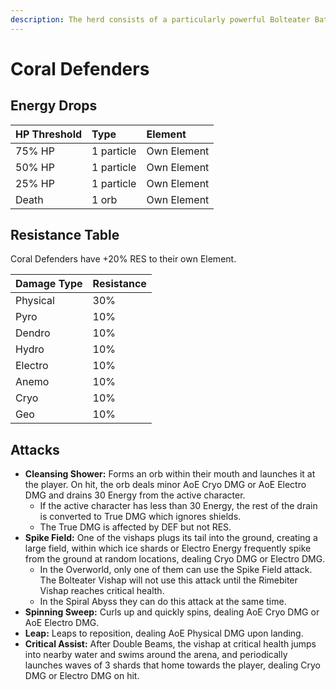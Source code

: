 ```yaml
---
description: The herd consists of a particularly powerful Bolteater Bathysmal Vishap and Rimebiter Bathysmal Vishap.
---
```


# Coral Defenders

## Energy Drops
| HP Threshold | Type | Element |
| :--- | :--- | :--- |
| 75% HP | 1 particle | Own Element |
| 50% HP | 1 particle | Own Element |
| 25% HP | 1 particle | Own Element |
| Death | 1 orb | Own Element

## Resistance Table
Coral Defenders have +20% RES to their own Element.

| Damage Type | Resistance |
| :--- | :--- |
| Physical | 30% |
| Pyro | 10% |
| Dendro | 10% |
| Hydro | 10% |
| Electro | 10% |
| Anemo | 10% |
| Cryo | 10% |
| Geo | 10% |

## Attacks
* **Cleansing Shower:** Forms an orb within their mouth and launches it at the player. On hit, the orb deals minor AoE Cryo DMG or AoE Electro DMG and drains 30 Energy from the active character.
  * If the active character has less than 30 Energy, the rest of the drain is converted to True DMG which ignores shields.
  * The True DMG is affected by DEF but not RES.
* **Spike Field:** One of the vishaps plugs its tail into the ground, creating a large field, within which ice shards or Electro Energy frequently spike from the ground at random locations, dealing Cryo DMG or Electro DMG.
  * In the Overworld, only one of them can use the Spike Field attack. The Bolteater Vishap will not use this attack until the Rimebiter Vishap reaches critical health.
  * In the Spiral Abyss they can do this attack at the same time.
* **Spinning Sweep:** Curls up and quickly spins, dealing AoE Cryo DMG or AoE Electro DMG.
* **Leap:** Leaps to reposition, dealing AoE Physical DMG upon landing.
* **Critical Assist:** After Double Beams, the vishap at critical health jumps into nearby water and swims around the arena, and periodically launches waves of 3 shards that home towards the player, dealing Cryo DMG or Electro DMG on hit.

